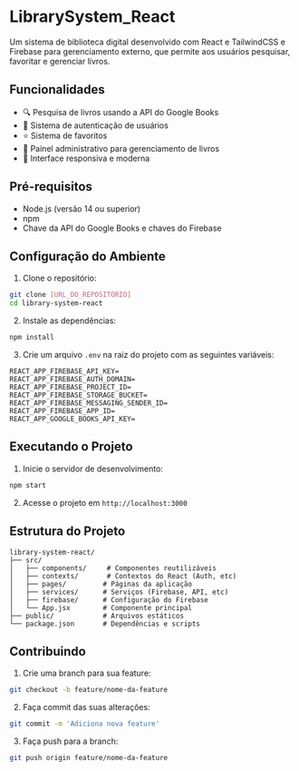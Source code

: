 # LibrarySystem_React
Um sistema de biblioteca digital desenvolvido com React e TailwindCSS e Firebase para gerenciamento externo, que permite aos usuários pesquisar, favoritar e gerenciar livros.

## Funcionalidades

- 🔍 Pesquisa de livros usando a API do Google Books
- 👤 Sistema de autenticação de usuários
- ⭐ Sistema de favoritos
- 👑 Painel administrativo para gerenciamento de livros
- 📱 Interface responsiva e moderna

## Pré-requisitos

- Node.js (versão 14 ou superior)
- npm 
- Chave da API do Google Books e chaves do Firebase

## Configuração do Ambiente

1. Clone o repositório:
```bash
git clone [URL_DO_REPOSITÓRIO]
cd library-system-react
```

2. Instale as dependências:
```bash
npm install
```

3. Crie um arquivo `.env` na raiz do projeto com as seguintes variáveis:
```env
REACT_APP_FIREBASE_API_KEY=
REACT_APP_FIREBASE_AUTH_DOMAIN=
REACT_APP_FIREBASE_PROJECT_ID=
REACT_APP_FIREBASE_STORAGE_BUCKET=
REACT_APP_FIREBASE_MESSAGING_SENDER_ID=
REACT_APP_FIREBASE_APP_ID=
REACT_APP_GOOGLE_BOOKS_API_KEY=
```

## Executando o Projeto

1. Inicie o servidor de desenvolvimento:
```bash
npm start
```

2. Acesse o projeto em `http://localhost:3000`

## Estrutura do Projeto

```
library-system-react/
├── src/
│   ├── components/     # Componentes reutilizáveis
│   ├── contexts/       # Contextos do React (Auth, etc)
│   ├── pages/         # Páginas da aplicação
│   ├── services/      # Serviços (Firebase, API, etc)
│   ├── firebase/      # Configuração do Firebase
│   └── App.jsx        # Componente principal
├── public/            # Arquivos estáticos
└── package.json       # Dependências e scripts
```

## Contribuindo

1. Crie uma branch para sua feature:
```bash
git checkout -b feature/nome-da-feature
```

2. Faça commit das suas alterações:
```bash
git commit -m 'Adiciona nova feature'
```

3. Faça push para a branch:
```bash
git push origin feature/nome-da-feature
```
